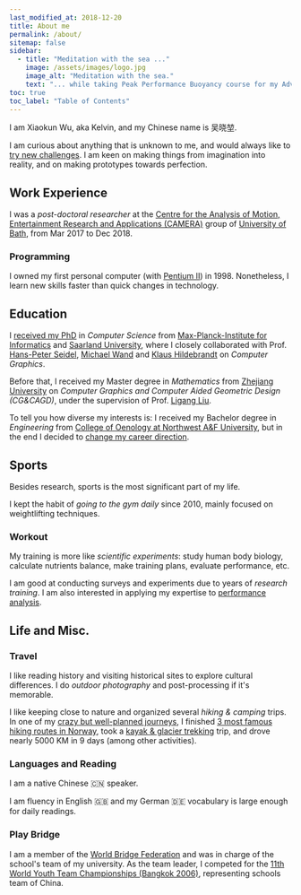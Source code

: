 ```yaml
---
last_modified_at: 2018-12-20
title: About me
permalink: /about/
sitemap: false
sidebar:
  - title: "Meditation with the sea ..."
    image: /assets/images/logo.jpg
    image_alt: "Meditation with the sea."
    text: "... while taking Peak Performance Buoyancy course for my Advanced Open Water Diver certification."
toc: true
toc_label: "Table of Contents"
---
```

I am Xiaokun Wu, aka Kelvin, and my Chinese name is 吴晓堃.

I am curious about anything that is unknown to me, and would always like to [try new challenges](/pages/about/fear_nothing).
I am keen on making things from imagination into reality, and on making prototypes towards perfection.

## Work Experience
I was a _post-doctoral researcher_ at the [Centre for the Analysis of Motion, Entertainment Research and Applications (CAMERA)](https://www.camera.ac.uk/) group of [University of Bath](https://www.bath.ac.uk/), from Mar 2017 to Dec 2018.

### Programming
I owned my first personal computer (with [Pentium II](https://en.wikipedia.org/wiki/Pentium_II)) in 1998.
Nonetheless, I learn new skills faster than quick changes in technology.

## Education
I [received my PhD](/pages/about/phd-defended) in _Computer Science_ from [Max-Planck-Institute for Informatics](https://www.mpi-inf.mpg.de/departments/computer-graphics/) and [Saarland University](https://www.uni-saarland.de/en/home.html), where I closely collaborated with Prof. [Hans-Peter Seidel](https://people.mpi-inf.mpg.de/~hpseidel/), [Michael Wand](http://www.staff.uni-mainz.de/wandm/) and [Klaus Hildebrandt](https://graphics.tudelft.nl/~klaus/) on _Computer Graphics_.

Before that, I received my Master degree in _Mathematics_ from [Zhejiang University](http://www.zju.edu.cn/english/) on _Computer Graphics and Computer Aided Geometric Design (CG&CAGD)_, under the supervision of Prof. [Ligang Liu](http://staff.ustc.edu.cn/~lgliu/).

To tell you how diverse my interests is: I received my Bachelor degree in _Engineering_ from [College of Oenology at Northwest A&F University](http://wine.nwsuaf.edu.cn/), but in the end I decided to [change my career direction](/pages/about/why-not-wine).

## Sports
Besides research, sports is the most significant part of my life.
<!-- I used to play basketball quite a lot, but stopped doing it after a severe injury.
I cannot walk as normal for nearly one year, then I learned Latin American dances and Yoga later for better recovery. -->
I kept the habit of _going to the gym daily_ since 2010, mainly focused on weightlifting techniques.

### Workout
My training is more like _scientific experiments_: study human body biology, calculate nutrients balance, make training plans, evaluate performance, etc.

<!-- People who treat sports seriously should have been through similar practices. -->
<!-- - this is one of my favorite examples to show that scientific study can help in solving daily life tasks :smile:. -->
I am good at conducting surveys and experiments due to years of _research training_.
I am also interested in applying my expertise to [performance analysis](/pages/about/clean_openpose.mp4).

## Life and Misc.
<!-- I am a classical music fan - tried to learn violin and piano, but no time to practice. -->

### Travel
I like reading history and visiting historical sites to explore cultural differences.
I do _outdoor photography_ and post-processing if it's memorable.

I like keeping close to nature and organized several _hiking & camping_ trips.
In one of my [crazy but well-planned journeys](https://drive.google.com/open?id=1PY-qpkwEc0V5hBueDGillzdWZcw&usp=sharing), I finished [3 most famous hiking routes in Norway](/pages/about/norway_rocks.jpg), took a [kayak & glacier trekking](/pages/about/glacier_kayak.jpg) trip, and drove nearly 5000 KM in 9 days (among other activities).
<!-- - You see? I am a good planner and energetic :smile:. -->

### Languages and Reading
I am a native Chinese :cn: speaker.
<!-- and the tone of my hometown ([Baoding](https://en.wikipedia.org/wiki/Baoding)) is almost the same as standard Chinese. -->
I am fluency in English :uk: and my German :de: vocabulary is large enough for daily readings.
<!-- I learned Spanish :es: and French :fr: grammar in different stages - would like to keep learning. -->

### Play Bridge
I am a member of the [World Bridge Federation](http://www.worldbridge.org/) and was in charge of the school's team of my university.
As the team leader, I competed for the [11th World Youth Team Championships (Bangkok 2006)](http://www.worldbridge.org/people/person/?x?qryid=24297), representing schools team of China.
